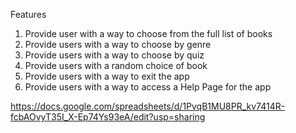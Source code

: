 



Features
1. Provide user with a way to choose from the full list of books
2. Provide users with a way to choose by genre
3. Provide users with a way to choose by quiz
4. Provide users with a random choice of book
5. Provide users with a way to exit the app
6. Provide users with a way to access a Help Page for the app



https://docs.google.com/spreadsheets/d/1PvqB1MU8PR_kv7414R-fcbAOvyT35I_X-Ep74Ys93eA/edit?usp=sharing

